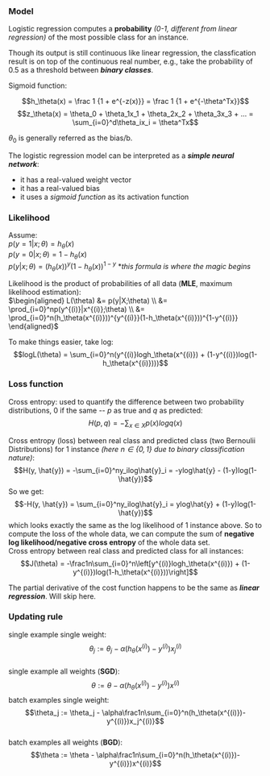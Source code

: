 ### Model  
Logistic regression computes a __probability__ _(0-1, different from linear regression)_ of the most possible class for an instance.  

Though its output is still continuous like linear regression, the classfication result is on top of the continuous real number, e.g., take the probability of 0.5 as a threshold between *__binary classes__*.  

Sigmoid function:  

$$h_\theta(x) = \frac 1 {1 + e^{-z(x)}} = \frac 1 {1 + e^{-\theta^Tx}}$$
$$z_\theta(x) = \theta_0 + \theta_1x_1 + \theta_2x_2 + \theta_3x_3 + ... = \sum_{i=0}^d\theta_ix_i = \theta^Tx$$   

$\theta_0$ is generally referred as the bias/b.  

The logistic regression model can be interpreted as a *__simple neural network__*:  
- it has a real-valued weight vector  
- it has a real-valued bias  
- it uses a _sigmoid function_ as its activation function  

### Likelihood  
Assume:  
$p(y=1|x;\theta) = h_\theta(x)$  
$p(y=0|x;\theta) = 1 - h_\theta(x)$  
$p(y|x;\theta) = (h_\theta(x))^y(1-h_\theta(x))^{1-y}$  **this formula is where the magic begins*

Likelihood is the product of probabilities of all data (__MLE__, maximum likelihood estimation):  
$\begin{aligned}
L(\theta) &= p(y|X;\theta) \\
          &= \prod_{i=0}^np(y^{(i)}|x^{(i)};\theta) \\
          &= \prod_{i=0}^n(h_\theta(x^{(i)}))^{y^{(i)}}(1-h_\theta(x^{(i)}))^{1-y^{(i)}}
\end{aligned}$

To make things easier, take log:  
$$logL(\theta) = \sum_{i=0}^n(y^{(i)}logh_\theta(x^{(i)}) + (1-y^{(i)})log(1-h_\theta(x^{(i)})))$$

### Loss function  
Cross entropy: used to quantify the difference between two probability distributions, 0 if the same -- $p$ as true and $q$ as predicted:  
$$H(p, q) = -\sum_{x \in X}p(x)logq(x)$$

Cross entropy (loss) between real class and predicted class (two Bernoulii Distributions) for 1 instance *(here $n \in \{0, 1\}$ due to binary classification nature)*:  
$$H(y, \hat{y}) = -\sum_{i=0}^ny_ilog\hat{y}_i = -ylog\hat{y} - (1-y)log(1-\hat{y})$$
So we get:  
$$-H(y, \hat{y}) = \sum_{i=0}^ny_ilog\hat{y}_i = ylog\hat{y} + (1-y)log(1-\hat{y})$$
which looks exactly the same as the log likelihood of 1 instance above. So to compute the loss of the whole data, we can compute the sum of __negative log likelihood/negative cross entropy__ of the whole data set.  
Cross entropy between real class and predicted class for all instances:  
$$J(\theta) = -\frac1n\sum_{i=0}^n\left[y^{(i)}logh_\theta(x^{(i)}) + (1-y^{(i)})log(1-h_\theta(x^{(i)}))\right]$$

The partial derivative of the cost function happens to be the same as *__linear regression__*. Will skip here.  

### Updating rule  
single example single weight:  
$$\theta_j := \theta_j - \alpha(h_\theta(x^{(i)})-y^{(i)})x_j^{(i)}$$  
single example all weights (__SGD__):  
$$\theta := \theta - \alpha(h_\theta(x^{(i)})-y^{(i)})x^{(i)}$$
batch examples single weight:  
$$\theta_j := \theta_j - \alpha\frac1n\sum_{i=0}^n(h_\theta(x^{(i)})-y^{(i)})x_j^{(i)}$$  
batch examples all weights (__BGD__):  
$$\theta := \theta - \alpha\frac1n\sum_{i=0}^n(h_\theta(x^{(i)})-y^{(i)})x^{(i)}$$